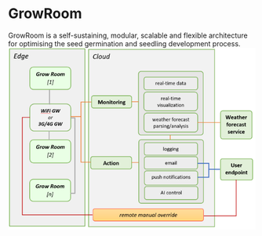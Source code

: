 # GrowRoom
GrowRoom is a self-sustaining, modular, scalable and flexible architecture for optimising the seed germination and seedling development process. 
![Architecture](arch-small.png)
